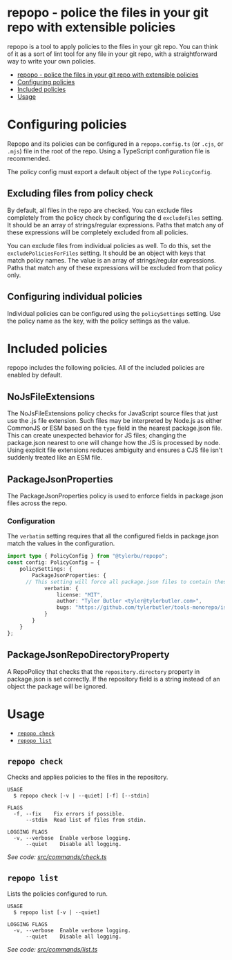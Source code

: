 # repopo - police the files in your git repo with extensible policies

repopo is a tool to apply policies to the files in your git repo. You can think of it as a sort of lint tool for any
file in your git repo, with a straightforward way to write your own policies.

<!-- toc -->
* [repopo - police the files in your git repo with extensible policies](#repopo---police-the-files-in-your-git-repo-with-extensible-policies)
* [Configuring policies](#configuring-policies)
* [Included policies](#included-policies)
* [Usage](#usage)
<!-- tocstop -->

# Configuring policies

Repopo and its policies can be configured in a `repopo.config.ts` (or `.cjs`, or `.mjs`) file in the root of the repo. Using a
TypeScript configuration file is recommended.

The policy config must export a default object of the type `PolicyConfig`.

## Excluding files from policy check

By default, all files in the repo are checked. You can exclude files completely from the policy check by configuring the
d `excludeFiles` setting. It should be an array of strings/regular expressions. Paths that match any of these
expressions will be completely excluded from all policies.

You can exclude files from individual policies as well. To do this, set the `excludePoliciesForFiles` setting. It should
be an object with keys that match policy names. The value is an array of strings/regular expressions. Paths that match
any of these expressions will be excluded from that policy only.

## Configuring individual policies

Individual policies can be configured using the `policySettings` setting. Use the policy name as the key, with the
policy settings as the value.

# Included policies

repopo includes the following policies. All of the included policies are enabled by default.

## NoJsFileExtensions

The NoJsFileExtensions policy checks for JavaScript source files that just use the .js file extension. Such files may be
interpreted by Node.js as either CommonJS or ESM based on the `type` field in the nearest package.json file. This can
create unexpected behavior for JS files; changing the package.json nearest to one will change how the JS is processed by
node. Using explicit file extensions reduces ambiguity and ensures a CJS file isn't suddenly treated like an ESM file.

## PackageJsonProperties

The PackageJsonProperties policy is used to enforce fields in package.json files across the repo.

### Configuration

The `verbatim` setting requires that all the configured fields in package.json match the values in the configuration.

```ts
import type { PolicyConfig } from "@tylerbu/repopo";
const config: PolicyConfig = {
	policySettings: {
		PackageJsonProperties: {
      // This setting will force all package.json files to contain these fields with the exact configured values.
			verbatim: {
				license: "MIT",
				author: "Tyler Butler <tyler@tylerbutler.com>",
				bugs: "https://github.com/tylerbutler/tools-monorepo/issues",
			}
		}
	}
};
```

## PackageJsonRepoDirectoryProperty

A RepoPolicy that checks that the `repository.directory` property in package.json is set correctly. If the repository
field is a string instead of an object the package will be ignored.

# Usage

<!-- commands -->
* [`repopo check`](#repopo-check)
* [`repopo list`](#repopo-list)

## `repopo check`

Checks and applies policies to the files in the repository.

```
USAGE
  $ repopo check [-v | --quiet] [-f] [--stdin]

FLAGS
  -f, --fix    Fix errors if possible.
      --stdin  Read list of files from stdin.

LOGGING FLAGS
  -v, --verbose  Enable verbose logging.
      --quiet    Disable all logging.
```

_See code: [src/commands/check.ts](https://github.com/tylerbutler/tools-monorepo/blob/main/packages/repopo/src/commands/check.ts)_

## `repopo list`

Lists the policies configured to run.

```
USAGE
  $ repopo list [-v | --quiet]

LOGGING FLAGS
  -v, --verbose  Enable verbose logging.
      --quiet    Disable all logging.
```

_See code: [src/commands/list.ts](https://github.com/tylerbutler/tools-monorepo/blob/main/packages/repopo/src/commands/list.ts)_
<!-- commandsstop -->
